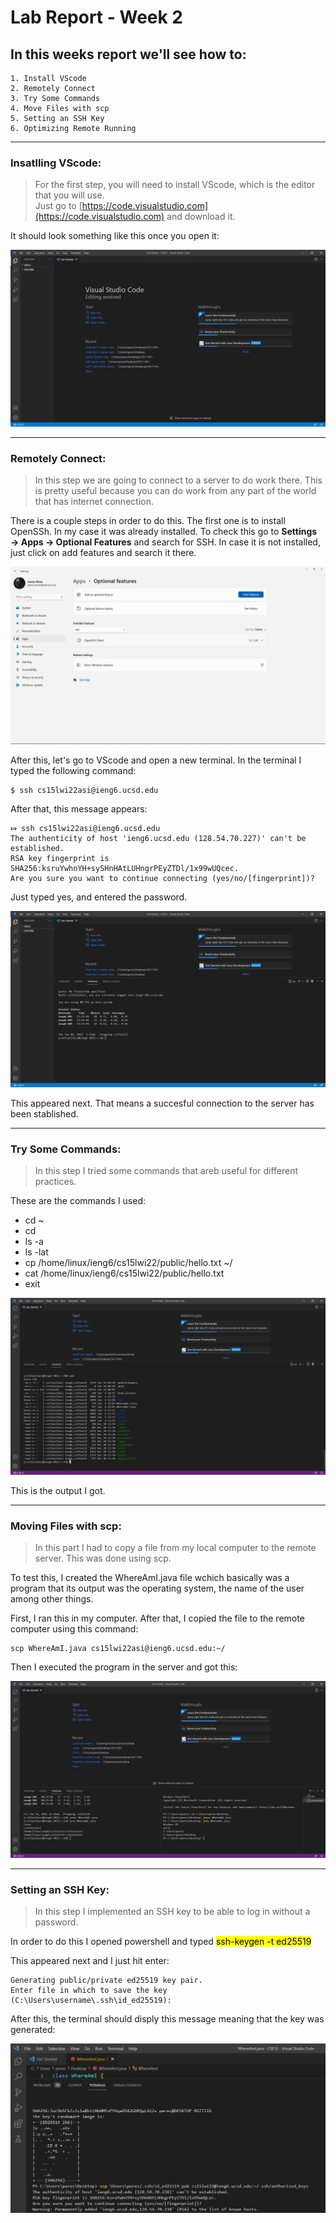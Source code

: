 # **Lab Report - Week 2**

## In this weeks report we'll see how to:

```
1. Install VScode
2. Remotely Connect
3. Try Some Commands
4. Move Files with scp
5. Setting an SSH Key
6. Optimizing Remote Running
``` 
---
### Insatlling VScode:
>For the first step, you will need to install VScode, which is the editor that you will use.  
Just go to [https://code.visualstudio.com](https://code.visualstudio.com) and download it.

It should look something like this once you open it:

![Image](Get_Started.png)

 ---
### Remotely Connect:  
  
>In this step we are going to connect to a server to do 
work there. This is pretty useful because you can do work from any part of the world that has internet connection.  

There is a couple steps in order to do this. The first one is to install OpenSSh. In my case it was already installed. To check this go to **Settings → Apps → Optional Features** and search for SSH. 
In case it is not installed, just click on add features and search it there.

![Image](ssh.png)

After this, let's go to VScode and open a new terminal. In the terminal I typed the following command:


    $ ssh cs15lwi22asi@ieng6.ucsd.edu

After that, this message appears:

    ⤇ ssh cs15lwi22asi@ieng6.ucsd.edu
    The authenticity of host 'ieng6.ucsd.edu (128.54.70.227)' can't be established.
    RSA key fingerprint is SHA256:ksruYwhnYH+sySHnHAtLUHngrPEyZTDl/1x99wUQcec.
    Are you sure you want to continue connecting (yes/no/[fingerprint])? 
Just typed yes, and entered the password. 

 ![Image](loged_in.png)

This appeared next. That means a succesful connection to the server has been stablished.

---
### Try Some Commands:
> In this step I tried some commands that areb useful for different practices.

These are the commands I used:

* cd ~
* cd
* ls -a
* ls -lat
* cp /home/linux/ieng6/cs15lwi22/public/hello.txt ~/
* cat /home/linux/ieng6/cs15lwi22/public/hello.txt
* exit

 ![Image](commands.png)
 
 This is the output I got.

 ---

### Moving Files with scp:
> In this part I had to copy a file from my local computer to the remote server. This was done using scp.

To test this, I created the WhereAmI.java file wchich basically was a program that its output was the operating system, the name of the user among other things.

First, I ran this in my computer. After that, I copied the file to the remote computer using this command:

    scp WhereAmI.java cs15lwi22asi@ieng6.ucsd.edu:~/
 Then I executed the program in the server and got this:

 ![Image](whereami.png)

 ---
 ### Setting an SSH Key:
 > In this step I implemented an SSH key to be able to log in without a password.

 In order to do this I opened powershell and typed <mark>ssh-keygen -t ed25519</mark>

 This appeared next and I just hit enter: 

    Generating public/private ed25519 key pair.
    Enter file in which to save the key (C:\Users\username\.ssh\id_ed25519):

After this, the terminal should disply this message meaning that the key was generated:

 ![Image](sshkey.png)



